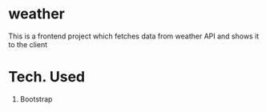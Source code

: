 # weather
This is a frontend project which fetches data from weather API and shows it to the client
# Tech. Used
1. Bootstrap
